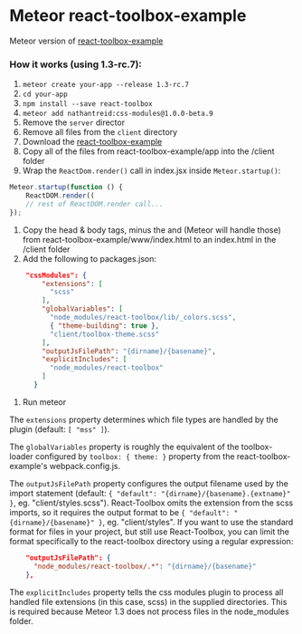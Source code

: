 # Meteor react-toolbox-example

Meteor version of [react-toolbox-example](https://github.com/react-toolbox/react-toolbox-example)

### How it works (using 1.3-rc.7):
1. `meteor create your-app --release 1.3-rc.7`
1. `cd your-app`
1. `npm install --save react-toolbox`
1. `meteor add nathantreid:css-modules@1.0.0-beta.9`
1. Remove the `server` director
1. Remove all files from the `client` directory
1. Download the [react-toolbox-example](https://github.com/react-toolbox/react-toolbox-example) 
1. Copy all of the files from react-toolbox-example/app into the /client folder
1. Wrap the `ReactDom.render()` call in index.jsx inside `Meteor.startup()`:
``` js
Meteor.startup(function () {
    ReactDOM.render((
    // rest of ReactDOM.render call...
});
```

1. Copy the head & body tags, minus the <link rel="stylesheet" href="react-toolbox.css"> and <script src="react-toolbox.js"></script> (Meteor will handle those) from react-toolbox-example/www/index.html to an index.html in the /client folder
1. Add the following to packages.json:
``` json
    "cssModules": {
        "extensions": [
          "scss"
        ],
        "globalVariables": [
          "node_modules/react-toolbox/lib/_colors.scss",
          { "theme-building": true },
          "client/toolbox-theme.scss"
        ],
        "outputJsFilePath": "{dirname}/{basename}",
        "explicitIncludes": [
          "node_modules/react-toolbox"
        ]
      }
```
1. Run meteor

The `extensions` property determines which file types are handled by the plugin (default: `[ "mss" ]`).

The `globalVariables` property is roughly the equivalent of the toolbox-loader configured by `toolbox: { theme: }` property from the react-toolbox-example's webpack.config.js.

The `outputJsFilePath` property configures the output filename used by the import statement (default: `{ "default": "{dirname}/{basename}.{extname}" }`, eg. "client/styles.scss"). React-Toolbox omits the extension from the scss imports, so it requires the output format to be `{ "default": "{dirname}/{basename}" }`, eg. "client/styles". If you want to use the standard format for files in your project, but still use React-Toolbox, you can limit the format specifically to the react-toolbox directory using a regular expression: 
``` json
    "outputJsFilePath": {
      "node_modules/react-toolbox/.*": "{dirname}/{basename}"
    },
```    

The `explicitIncludes` property tells the css modules plugin to process all handled file extensions (in this case, scss) in the supplied directories. This is required because Meteor 1.3 does not process files in the node_modules folder.
